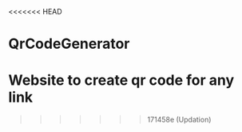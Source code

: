 <<<<<<< HEAD
# QrCodeGenerator
Website to create qr code for any link
=======

>>>>>>> 171458e (Updation)
